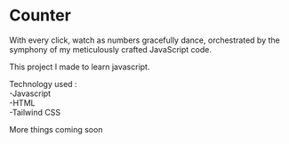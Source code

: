 # Counter
With every click, watch as numbers gracefully dance, orchestrated by the symphony of my meticulously crafted JavaScript code.

This project I made to learn javascript.

Technology used :<br>
 -Javascript<br>
 -HTML<br>
 -Tailwind CSS<br>

 <p>More things coming soon</p>
